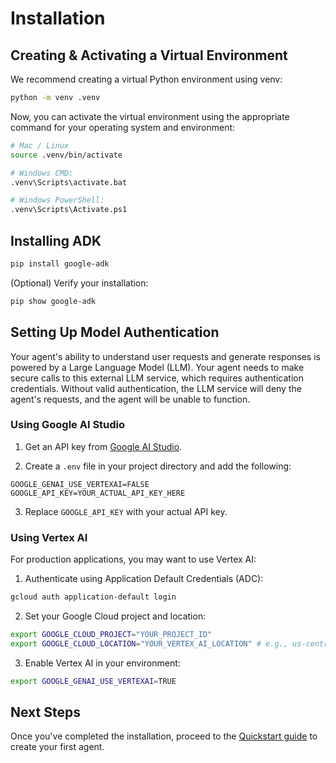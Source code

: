 # Installation

## Creating & Activating a Virtual Environment

We recommend creating a virtual Python environment using venv:

```bash
python -m venv .venv
```

Now, you can activate the virtual environment using the appropriate command for your operating system and environment:

```bash
# Mac / Linux
source .venv/bin/activate

# Windows CMD:
.venv\Scripts\activate.bat

# Windows PowerShell:
.venv\Scripts\Activate.ps1
```

## Installing ADK

```bash
pip install google-adk
```

(Optional) Verify your installation:

```bash
pip show google-adk
```

## Setting Up Model Authentication

Your agent's ability to understand user requests and generate responses is powered by a Large Language Model (LLM). Your agent needs to make secure calls to this external LLM service, which requires authentication credentials. Without valid authentication, the LLM service will deny the agent's requests, and the agent will be unable to function.

### Using Google AI Studio

1. Get an API key from [Google AI Studio](https://ai.google.dev/).

2. Create a `.env` file in your project directory and add the following:

```
GOOGLE_GENAI_USE_VERTEXAI=FALSE
GOOGLE_API_KEY=YOUR_ACTUAL_API_KEY_HERE
```

3. Replace `GOOGLE_API_KEY` with your actual API key.

### Using Vertex AI

For production applications, you may want to use Vertex AI:

1. Authenticate using Application Default Credentials (ADC):

```bash
gcloud auth application-default login
```

2. Set your Google Cloud project and location:

```bash
export GOOGLE_CLOUD_PROJECT="YOUR_PROJECT_ID"
export GOOGLE_CLOUD_LOCATION="YOUR_VERTEX_AI_LOCATION" # e.g., us-central1
```

3. Enable Vertex AI in your environment:

```bash
export GOOGLE_GENAI_USE_VERTEXAI=TRUE
```

## Next Steps

Once you've completed the installation, proceed to the [Quickstart guide](./2_Quickstart.md) to create your first agent.
